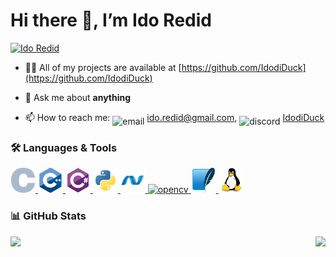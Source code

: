 <h1 align="left">Hi there 👋, I’m Ido Redid</h1>

<p align="left"> <a href="https://github.com/ryo-ma/github-profile-trophy"><img src="https://github-profile-trophy.vercel.app/?username=IdodiDuck" alt="Ido Redid" /></a> </p>

- 👨‍💻 All of my projects are available at [https://github.com/IdodiDuck](https://github.com/IdodiDuck)
- 💬 Ask me about **anything**

- 📫 How to reach me: 
<img src="https://cdn-icons-png.flaticon.com/512/732/732200.png" alt="email" width="20" height="20" valign="bottom"/> <a href="mailto:ido.redid@gmail.com" target="_blank" rel="noreferrer"> ido.redid@gmail.com</a>, 
<img src="https://discord.com/assets/f9bb9c4af2b9c32a2c5ee0014661546d.png" alt="discord" width="20" height="20" valign="bottom"/> <a href="https://discord.com/users/534391718917701635" target="_blank" rel="noreferrer"> IdodiDuck</a>

<h3>🛠️ Languages & Tools</h3>
<p>
  <a href="https://www.cprogramming.com/" target="_blank" rel="noreferrer">
    <img src="https://raw.githubusercontent.com/devicons/devicon/master/icons/c/c-original.svg" alt="c" width="40" height="40"/>
  </a>
  <a href="https://isocpp.org/" target="_blank" rel="noreferrer">
    <img src="https://raw.githubusercontent.com/devicons/devicon/master/icons/cplusplus/cplusplus-original.svg" alt="cpp" width="40" height="40"/>
  </a>
  <a href="https://learn.microsoft.com/en-us/dotnet/csharp/" target="_blank" rel="noreferrer">
    <img src="https://raw.githubusercontent.com/devicons/devicon/master/icons/csharp/csharp-original.svg" alt="csharp" width="40" height="40"/>
  </a>
  <a href="https://www.python.org/" target="_blank" rel="noreferrer">
    <img src="https://raw.githubusercontent.com/devicons/devicon/master/icons/python/python-original.svg" alt="python" width="40" height="40"/>
  </a>
  <a href="https://learn.microsoft.com/en-us/dotnet/desktop/wpf/" target="_blank" rel="noreferrer">
    <img src="https://raw.githubusercontent.com/devicons/devicon/master/icons/dot-net/dot-net-original.svg" alt="wpf" width="40" height="40"/>
  </a>
  <a href="https://opencv.org/" target="_blank" rel="noreferrer">
    <img src="https://cdn-icons-png.flaticon.com/512/873/873120.png" alt="opencv" width="40" height="40"/>
  </a>
  <a href="https://www.sqlite.org/index.html" target="_blank" rel="noreferrer">
    <img src="https://raw.githubusercontent.com/devicons/devicon/master/icons/sqlite/sqlite-original.svg" alt="sqlite" width="40" height="40"/>
  </a>
  <a href="https://www.linux.org/" target="_blank" rel="noreferrer">
    <img src="https://raw.githubusercontent.com/devicons/devicon/master/icons/linux/linux-original.svg" alt="linux" width="40" height="40"/>
  </a>
</p>

<h3>📊 GitHub Stats</h3>
<div style="display: flex; justify-content: space-between; align-items: center;">

  <img src="https://github-readme-stats.vercel.app/api?username=IdodiDuck&show_icons=true&theme=tokyonight" height="180"/>
  <img src="https://github-readme-stats.vercel.app/api/top-langs/?username=IdodiDuck&layout=compact&theme=tokyonight" height="180"/>

</div>

